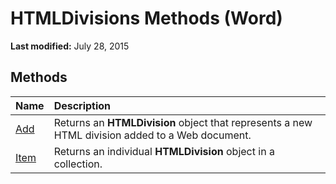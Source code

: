 
# HTMLDivisions Methods (Word)

 **Last modified:** July 28, 2015


## Methods



|**Name**|**Description**|
|:-----|:-----|
| [Add](4abd8c6d-be89-e7a3-df7f-95c3b5b3dba0.md)|Returns an  **HTMLDivision** object that represents a new HTML division added to a Web document.|
| [Item](9eaeb45e-0165-4ca5-5fa7-51057301e27d.md)|Returns an individual  **HTMLDivision** object in a collection.|
